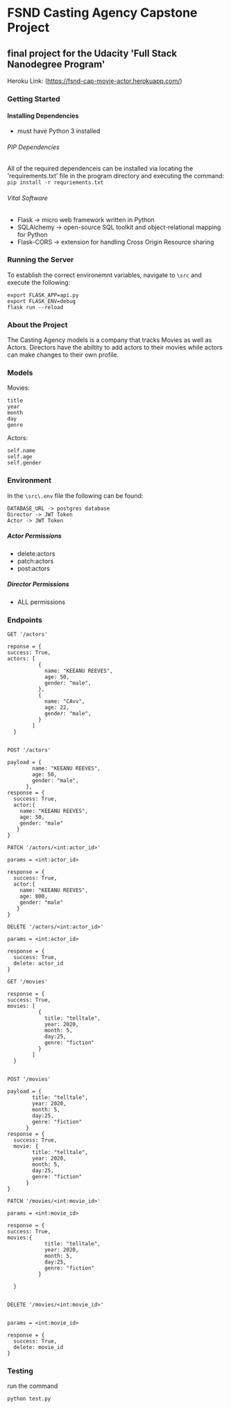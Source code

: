 # FSND Casting Agency Capstone Project

## final project for the Udacity 'Full Stack Nanodegree Program'

Heroku Link: (https://fsnd-cap-movie-actor.herokuapp.com/)

### Getting Started
#### Installing Dependencies
- must have Python 3 installed

###### PIP Dependencies
All of the required dependenceis can be installed via locating the 'requirements.txt' file in the program directory and executing the command:
``` pip install -r requriements.txt```

###### Vital Software
- Flask -> micro web framework written in Python
- SQLAlchemy -> open-source SQL toolkit and object-relational mapping for Python
- Flask-CORS -> extension for handling Cross Origin Resource sharing
  
### Running the Server
To establish the correct environemnt variables, navigate to ```\src``` and execute the following:
```
export FLASK_APP=api.py
export FLASK_ENV=debug
flask run --reload
```

### About the Project
The Casting Agency models is a company that tracks Movies as well as Actors. Directors have the abiltity to add actors to their movies while actors can make changes to their own profile.

### Models
Movies:
```
title
year
month
day
genre
```
Actors:
```
self.name
self.age
self.gender
```

### Environment
In the ```\src\.env``` file the following can be found:
```
DATABASE_URL -> postgres database
Director -> JWT Token
Actor -> JWT Token
```

##### Actor Permissions
- delete:actors
- patch:actors
- post:actors


##### Director Permissions
- ALL permissions

### Endpoints
```
GET '/actors'

reponse = {
success: True,
actors: [
          {
            name: "KEEANU REEVES",
            age: 50,
            gender: "male",
          },
          {
            name: "CAvv",
            age: 22,
            gender: "male",
          }
        ]
  }


POST '/actors'

payload = {
        name: "KEEANU REEVES",
        age: 50,
        gender: "male",
      },
response = {
  success: True,
  actor:{  
    name: "KEEANU REEVES",
    age: 50,
    gender: "male"
   }
}

PATCH '/actors/<int:actor_id>'

params = <int:actor_id>

response = {
  success: True,
  actor:{  
    name: "KEEANU REEVES",
    age: 800,
    gender: "male"
   }
}

DELETE '/actors/<int:actor_id>'

params = <int:actor_id>

response = {
  success: True,
  delete: actor_id
}

GET '/movies'

response = {
success: True,
movies: [
          {
            title: "telltale",
            year: 2020,
            month: 5,
            day:25,
            genre: "fiction"
          }
        ]
  }


POST '/movies'

payload = {
        title: "telltale",
        year: 2020,
        month: 5,
        day:25,
        genre: "fiction"
      }
response = {
  success: True,
  movie: {
        title: "telltale",
        year: 2020,
        month: 5,
        day:25,
        genre: "fiction"
      }
}

PATCH '/movies/<int:movie_id>'

params = <int:movie_id>

response = {
success: True,
movies:{
            title: "telltale",
            year: 2020,
            month: 5,
            day:25,
            genre: "fiction"
          }
        
  }


DELETE '/movies/<int:movie_id>'


params = <int:movie_id>

response = {
  success: True,
  delete: movie_id
} 
```

### Testing
run the command
```
python test.py
```